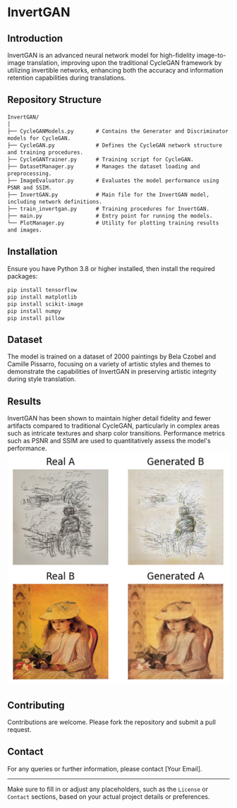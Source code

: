 
# InvertGAN

## Introduction
InvertGAN is an advanced neural network model for high-fidelity image-to-image translation, improving upon the traditional CycleGAN framework by utilizing invertible networks, enhancing both the accuracy and information retention capabilities during translations.

## Repository Structure
```
InvertGAN/
│
├── CycleGANModels.py       # Contains the Generator and Discriminator models for CycleGAN.
├── CycleGAN.py             # Defines the CycleGAN network structure and training procedures.
├── CycleGANTrainer.py      # Training script for CycleGAN.
├── DatasetManager.py       # Manages the dataset loading and preprocessing.
├── ImageEvaluator.py       # Evaluates the model performance using PSNR and SSIM.
├── InvertGAN.py            # Main file for the InvertGAN model, including network definitions.
├── train_invertgan.py      # Training procedures for InvertGAN.
├── main.py                 # Entry point for running the models.
└── PlotManager.py          # Utility for plotting training results and images.
```

## Installation
Ensure you have Python 3.8 or higher installed, then install the required packages:
```
pip install tensorflow
pip install matplotlib
pip install scikit-image
pip install numpy
pip install pillow
```

## Dataset
The model is trained on a dataset of 2000 paintings by Bela Czobel and Camille Pissarro, focusing on a variety of artistic styles and themes to demonstrate the capabilities of InvertGAN in preserving artistic integrity during style translation.

## Results
InvertGAN has been shown to maintain higher detail fidelity and fewer artifacts compared to traditional CycleGAN, particularly in complex areas such as intricate textures and sharp color transitions. Performance metrics such as PSNR and SSIM are used to quantitatively assess the model's performance.
![alt text](https://github.com/eldar702/InvertGAN/raw/main/generated%20photos/Picture1.png)


## Contributing
Contributions are welcome. Please fork the repository and submit a pull request.





## Contact
For any queries or further information, please contact [Your Email].

---

Make sure to fill in or adjust any placeholders, such as the `License` or `Contact` sections, based on your actual project details or preferences.

